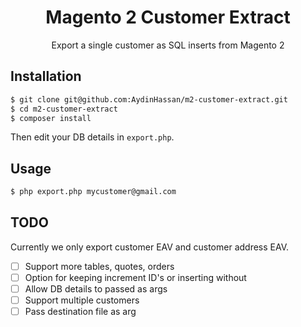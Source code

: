 <h1 align="center">Magento 2 Customer Extract</h1>

<p align="center">Export a single customer as SQL inserts from Magento 2</p>

## Installation

```sh
$ git clone git@github.com:AydinHassan/m2-customer-extract.git
$ cd m2-customer-extract
$ composer install
```

Then edit your DB details in `export.php`. 

## Usage
```sh
$ php export.php mycustomer@gmail.com
```

## TODO

Currently we only export customer EAV and customer address EAV.

- [ ] Support more tables, quotes, orders
- [ ] Option for keeping increment ID's or inserting without
- [ ] Allow DB details to passed as args
- [ ] Support multiple customers
- [ ] Pass destination file as arg

